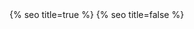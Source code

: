 <head>
  <meta charset="utf-8" />
  <meta http-equiv="X-UA-Compatible" content="IE=edge" />
  <meta name="viewport" content="width=device-width, initial-scale=1" />
  {% seo title=true %}

  <link rel="preconnect" href="https://fonts.googleapis.com">
  <link rel="preconnect" href="https://fonts.gstatic.com" crossorigin>
  <link href="https://fonts.googleapis.com/css2?family=Bricolage+Grotesque:opsz,wght@12..96,300;12..96,500&display=swap" rel="stylesheet">
  <link rel="stylesheet" href="/assets/main.css?version=1.38" />
  <link rel="icon" type="image/x-icon" href="/assets/images/favicon.png" />
  <meta property="og:image" content="/assets/images/chris-wallace.jpg" />
  {% seo title=false %}
  <style type="text/css">
    .fade-in {
      opacity: 0;
      transition: opacity 1s ease-in-out;
    }
    .fade-in.visible {
      opacity: 1;
    }
  </style>
  <script type="text/javascript">
  document.addEventListener('DOMContentLoaded', function() {
    // Function to handle fade-in
    function handleFadeIn(element, delay) {
      setTimeout(() => {
        element.classList.add('visible');
      }, delay);
    }
    let delay = 0;
    const step = 40;
    const observer = new IntersectionObserver((entries, observer) => {
      entries.forEach(entry => {
        if (entry.isIntersecting) {
          const delay = 0;
          handleFadeIn(entry.target, delay);
          observer.unobserve(entry.target);
        }
      });
    });
    document.querySelectorAll('.footer, p, h1, h2, h3, h4, h5, h6, ul, ol, hr, blockquote, video, img, iframe, canvas, .card-zoom, .back-btn').forEach((element) => {
      element.classList.add('fade-in');
      delay += step;

      observer.observe(element);
    });

});
</script>

</head>
